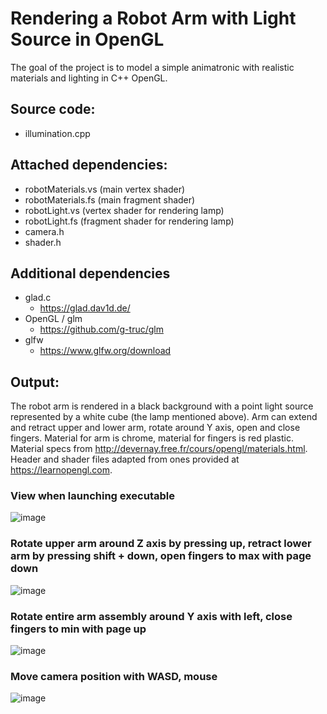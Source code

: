 # Rendering a Robot Arm with Light Source in OpenGL

The goal of the project is to model a simple animatronic with realistic materials and lighting in C++ OpenGL.

## Source code:
- illumination.cpp

## Attached dependencies:
- robotMaterials.vs (main vertex shader)
- robotMaterials.fs (main fragment shader)
- robotLight.vs (vertex shader for rendering lamp)
- robotLight.fs (fragment shader for rendering lamp)
- camera.h
- shader.h

## Additional dependencies
- glad.c
  - https://glad.dav1d.de/
- OpenGL / glm
  - https://github.com/g-truc/glm
- glfw
  - https://www.glfw.org/download

## Output:
The robot arm is rendered in a black background with a point light source represented by a
white cube (the lamp mentioned above). Arm can extend and retract upper and lower arm, rotate
around Y axis, open and close fingers. Material for arm is chrome, material for fingers is red plastic.
Material specs from http://devernay.free.fr/cours/opengl/materials.html. Header and shader files
adapted from ones provided at https://learnopengl.com. 

### View when launching executable
![image](https://github.com/cmm1382/Visualization/assets/148571043/6891b90b-4e77-4f15-b0ac-ebf5910cd944)

### Rotate upper arm around Z axis by pressing up, retract lower arm by pressing shift + down, open fingers to max with page down
![image](https://github.com/cmm1382/Visualization/assets/148571043/2abc1a4d-a7b1-43b7-99a7-bdb2710319ec)

### Rotate entire arm assembly around Y axis with left, close fingers to min with page up
![image](https://github.com/cmm1382/Visualization/assets/148571043/512aa3e1-3f6a-47a9-8d0d-1d846235eafe)

### Move camera position with WASD, mouse
![image](https://github.com/cmm1382/Visualization/assets/148571043/24c11e81-8259-4eab-991f-fa69f56a597c)
